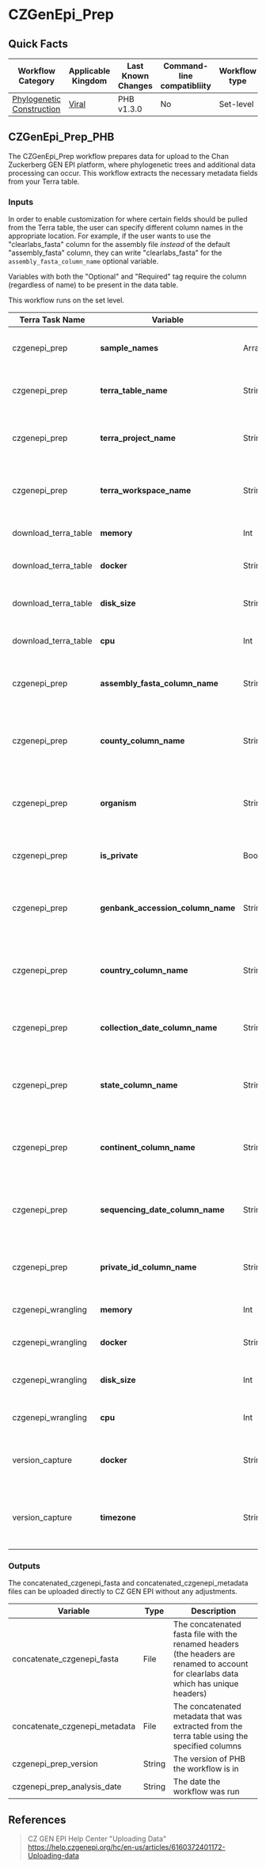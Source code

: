 # CZGenEpi_Prep

## Quick Facts

| **Workflow Category** | **Applicable Kingdom** | **Last Known Changes** | **Command-line compatibliity** | **Workflow type** |
|---|---|---|---|---|
| [Phylogenetic Construction](../../workflows_overview/workflows-type.md/#phylogenetic-construction) | [Viral](../../workflows_overview/workflows-kingdom.md/#viral) | PHB v1.3.0 | No | Set-level |

## CZGenEpi_Prep_PHB

The CZGenEpi_Prep workflow prepares data for upload to the Chan Zuckerberg GEN EPI platform, where phylogenetic trees and additional data processing can occur. This workflow extracts the necessary metadata fields from your Terra table.

### Inputs

In order to enable customization for where certain fields should be pulled from the Terra table, the user can specify different column names in the appropriate location. For example, if the user wants to use the "clearlabs_fasta" column for the assembly file *instead* of the default "assembly_fasta" column, they can write "clearlabs_fasta" for the `assembly_fasta_column_name` optional variable.

Variables with both the "Optional" and "Required" tag require the column (regardless of name) to be present in the data table.

This workflow runs on the set level.

| **Terra Task Name** | **Variable** | **Type** | **Description** | **Default attribute** | **Status** |
|---|---|---|---|---|---|
| czgenepi_prep | **sample_names** | Array[String] | The array of sample ids you want to prepare for CZ GEN EPI |  | Required |
| czgenepi_prep | **terra_table_name** | String | The name of the Terra table where the data is hosted |  | Required |
| czgenepi_prep | **terra_project_name** | String | The name of the Terra project where the data is hosted |  | Required |
| czgenepi_prep | **terra_workspace_name** | String | The name of the Terra workspace where the data is hosted |  | Required |
| download_terra_table | **memory** | Int | The memory (in GB) used to run this task | 10 | Optional |
| download_terra_table | **docker** | String | The Docker image used to run this task | quay.io/theiagen/terra-tools:2023-06-21 | Optional |
| download_terra_table | **disk_size** | String | The size of the disk used when running this task | 1 | Optional |
| download_terra_table | **cpu** | Int | The number of cpus used to run this task | 1 | Optional |
| czgenepi_prep | **assembly_fasta_column_name** | String | The column name where the sample’s assembly file can be found | assembly_fasta | Optional, Required |
| czgenepi_prep | **county_column_name** | String | The column name where the samples’ originating county can be found | county | Optional, Required |
| czgenepi_prep | **organism** | String | The organism for data preparation. Options: "mpox" or "sars-cov-2" | sars-cov-2 | Optional |
| czgenepi_prep | **is_private** | Boolean | Sets whether sample status is provate, or not | true | Optional |
| czgenepi_prep | **genbank_accession_column_name** | String | The column name where the genbank accession for the sample can be found | genbank_accession | Optional |
| czgenepi_prep | **country_column_name** | String | The column name where the sample’s originating country can be found | country | Optional, Required |
| czgenepi_prep | **collection_date_column_name** | String | The column name where the sample’s collection date can be found | collection_date | Optional, Required |
| czgenepi_prep | **state_column_name** | String | The column name where the sample’s originating state can be found | state | Optional, Required |
| czgenepi_prep | **continent_column_name** | String | The column name where the sample’s originating continent can be found | continent | Optional, Required |
| czgenepi_prep | **sequencing_date_column_name** | String | The column name where the sample’s sequencing data can be found | sequencing_date | Optional |
| czgenepi_prep | **private_id_column_name** | String | The column name where the Private ID for the sample can be found | terra_table_name_id | Optional, Required |
| czgenepi_wrangling | **memory** | Int | The memory (in GB) used to run this task | 8 | Optional |
| czgenepi_wrangling | **docker** | String | The Docker image used to run this task | us-docker.pkg.dev/general-theiagen/theiagen/terra-tools:2023-08-08-2 | Optional |
| czgenepi_wrangling | **disk_size** | Int | The size of the disk used when running this task | 100 | Optional |
| czgenepi_wrangling | **cpu** | Int | The number of cpus used to run this task | 1 | Optional |
| version_capture | **docker** | String | The Docker image used to run the version_capture task | "us-docker.pkg.dev/general-theiagen/ubuntu/ubuntu:jammy-20230816" | Optional |
| version_capture | **timezone** | String | Set the time zone to get an accurate date of analysis (uses UTC by default) |  | Optional |

### Outputs

The concatenated_czgenepi_fasta and concatenated_czgenepi_metadata files can be uploaded directly to CZ GEN EPI without any adjustments.

| **Variable** | **Type** | **Description** |
|---|---|---|
| concatenate_czgenepi_fasta | File | The concatenated fasta file with the renamed headers (the headers are renamed to account for clearlabs data which has unique headers) |
| concatenate_czgenepi_metadata | File | The concatenated metadata that was extracted from the terra table using the specified columns |
| czgenepi_prep_version | String | The version of PHB the workflow is in |
| czgenepi_prep_analysis_date | String | The date the workflow was run |

## References

> CZ GEN EPI Help Center "Uploading Data" https://help.czgenepi.org/hc/en-us/articles/6160372401172-Uploading-data